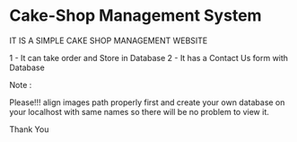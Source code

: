 # Cake-Shop Management System


IT IS A SIMPLE CAKE SHOP MANAGEMENT WEBSITE

1 - It can take order and Store in Database
2 - It has a Contact Us form with Database

Note :

Please!!! align images path properly first and create your own database on your localhost with same names so there will be no problem to view it.


Thank You


